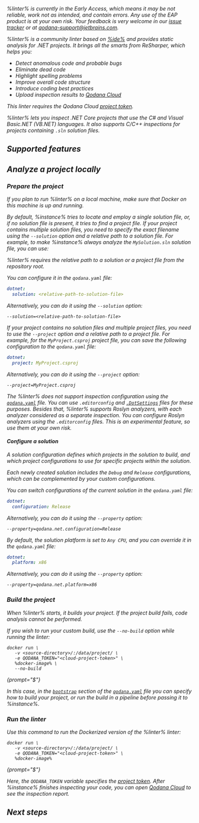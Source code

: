 [//]: # (title: Qodana Community for .NET)

<var name="dotsettings" value="https://www.jetbrains.com/help/resharper/Sharing_Configuration_Options.html#solution-team-shared-layer"/>
<var name="linter" value="Qodana Community for .NET"/>
<var name="ide" value="ReSharper"/>
<var name="docker-image" value="jetbrains/qodana-cdnet:2023.3-eap"/>
<var name="config-file" value="qodana-cdnet-docker-readme.topic"/>

<note>%linter% is currently in the Early Access, which means it may be not reliable, work not as intended, and contain errors.
Any use of the EAP product is at your own risk. Your feedback is very welcome in our
<a href="https://youtrack.jetbrains.com/newIssue?project=QD">issue tracker</a> or at
<a href="mailto:qodana-support@jetbrains.com">qodana-support@jetbrains.com</a>.
</note>

%linter% is a community linter based on [%ide%](https://www.jetbrains.com/rider/) and provides static analysis for .NET projects.
It brings all the smarts from ReSharper, which helps you:

* Detect anomalous code and probable bugs
* Eliminate dead code
* Highlight spelling problems
* Improve overall code structure
* Introduce coding best practices
* Upload inspection results to [Qodana Cloud](cloud-about.topic)

<note>This linter requires the Qodana Cloud <a href="project-token.md">project token</a>.</note>

%linter% lets you inspect .NET Core projects that use the C# and Visual Basic.NET (VB.NET) languages. 
It also supports C/C++ inspections for projects containing `.sln` solution files.

## Supported features

<include from="lib_qd.topic" element-id="linters-supported-features" use-filter="empty,cdnet"/>

## Analyze a project locally

### Prepare the project

If you plan to run %linter% on a local machine, make sure that Docker on this machine is up and running. 

By default, %instance% tries to locate and employ a single solution file, or, if no solution file is present,
it tries to find a project file. If your project contains multiple solution files, you need to specify the exact
filename using the `--solution` option and a relative path to a solution file. For example, to
make %instance% always analyze the `MySolution.sln` solution file, you can use:

%linter% requires the relative path to a solution or a project file from the repository root. 

You can configure it in the `qodana.yaml` file:

```yaml
dotnet:
  solution: <relative-path-to-solution-file>
```

Alternatively, you can do it using the `--solution` option:

```shell
--solution=<relative-path-to-solution-file>
```

If your project contains no solution files and multiple project files, you need to use the `--project` option and a 
relative path to a project file. For example, for the `MyProject.csproj` project file, you can save the following 
configuration to the `qodana.yaml` file:

```yaml
dotnet:
  project: MyProject.csproj
```

Alternatively, you can do it using the `--project` option:

```shell
--project=MyProject.csproj
```

The %linter% does not support inspection configuration using the [`qodana.yaml`](qodana-yaml.md) file.
You can use `.editorconfig` and [`.DotSettings`](%dotsettings%) files for these purposes. Besides that, %linter% supports Roslyn analyzers,
with each analyzer considered as a separate inspection. You can configure Roslyn analyzers using the `.editorconfig`
files. This is an experimental feature, so use them at your own risk.

#### Configure a solution

A solution configuration defines which projects in the solution to build, and which project configurations to use for 
specific projects within the solution.

Each newly created solution includes the `Debug` and `Release` configurations, which can be complemented by your custom 
configurations.

You can switch configurations of the current solution in the `qodana.yaml` file:

```yaml
dotnet:
  configuration: Release
```

Alternatively, you can do it using the `--property` option:

```shell
--property=qodana.net.configuration=Release
```

By default, the solution platform is set to `Any CPU`, and you can override it in the `qodana.yaml` file:

```yaml
dotnet:
  platform: x86
```

Alternatively, you can do it using the `--property` option:

```shell
--property=qodana.net.platform=x86
```

### Build the project

When %linter% starts, it builds your project. If the project build fails, code analysis cannot be performed.

If you wish to run your custom build, use the `--no-build` option while running the linter: 

```shell
docker run \
   -v <source-directory>/:/data/project/ \
   -e QODANA_TOKEN="<cloud-project-token>" \
   %docker-image% \
   --no-build
```
{prompt="$"}

In this case, in the [`bootstrap`](before-running-qodana.md) section of the [`qodana.yaml`](qodana-yaml.md) file you can specify how to build 
your project, or run the build in a pipeline before passing it to %instance%.

### Run the linter

Use this command to run the Dockerized version of the %linter% linter: 

```shell
docker run \
   -v <source-directory>/:/data/project/ \
   -e QODANA_TOKEN="<cloud-project-token>" \
   %docker-image%
```
{prompt="$"}

Here, the `QODANA_TOKEN` variable specifies the [project token](project-token.md). After %instance% finishes inspecting
your code, you can open [Qodana Cloud](https://qodana.cloud) to see the inspection report.

## Next steps

<include from="lib_qd.topic" element-id="linter-next-steps-footer" use-filter="empty"/>